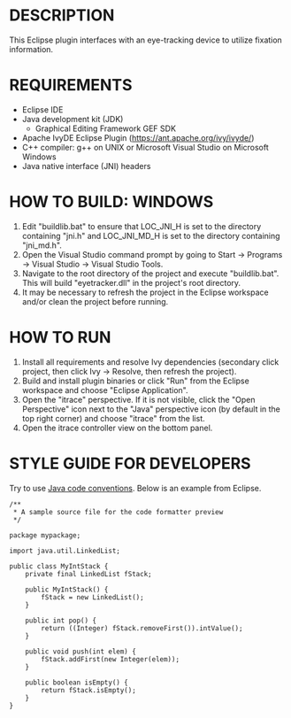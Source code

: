 DESCRIPTION
===========
This Eclipse plugin interfaces with an eye-tracking device to utilize fixation information.


REQUIREMENTS
============
* Eclipse IDE
* Java development kit (JDK)
  * Graphical Editing Framework GEF SDK
* Apache IvyDE Eclipse Plugin (https://ant.apache.org/ivy/ivyde/)
* C++ compiler: g++ on UNIX or Microsoft Visual Studio on Microsoft Windows
* Java native interface (JNI) headers


HOW TO BUILD: WINDOWS
=====================
1) Edit "buildlib.bat" to ensure that LOC_JNI_H is set to the directory containing "jni.h" and LOC_JNI_MD_H is set to the directory containing "jni_md.h".
2) Open the Visual Studio command prompt by going to Start -> Programs -> Visual Studio -> Visual Studio Tools.
3) Navigate to the root directory of the project and execute "buildlib.bat". This will build "eyetracker.dll" in the project's root directory.
4) It may be necessary to refresh the project in the Eclipse workspace and/or clean the project before running.


HOW TO RUN
==========
1) Install all requirements and resolve Ivy dependencies (secondary click project, then click Ivy -> Resolve, then refresh the project).
2) Build and install plugin binaries or click "Run" from the Eclipse workspace and choose "Eclipse Application".
3) Open the "itrace" perspective. If it is not visible, click the "Open Perspective" icon next to the "Java" perspective icon (by default in the top right corner) and choose "itrace" from the list.
4) Open the itrace controller view on the bottom panel.

STYLE GUIDE FOR DEVELOPERS
==========
Try to use [Java code conventions](http://www.oracle.com/technetwork/java/javase/documentation/codeconvtoc-136057.html).
Below is an example from Eclipse.

    /**
     * A sample source file for the code formatter preview
     */

    package mypackage;

    import java.util.LinkedList;

    public class MyIntStack {
        private final LinkedList fStack;

        public MyIntStack() {
            fStack = new LinkedList();
        }

        public int pop() {
            return ((Integer) fStack.removeFirst()).intValue();
        }

        public void push(int elem) {
            fStack.addFirst(new Integer(elem));
        }

        public boolean isEmpty() {
            return fStack.isEmpty();
        }
    }
